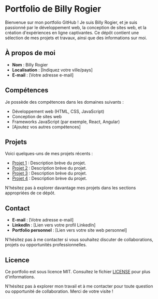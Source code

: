 # Portfolio de Billy Rogier

Bienvenue sur mon portfolio GitHub ! Je suis Billy Rogier, et je suis passionné par le développement web, la conception de sites web, et la création d'expériences en ligne captivantes. Ce dépôt contient une sélection de mes projets et travaux, ainsi que des informations sur moi.

## À propos de moi

- **Nom** : Billy Rogier
- **Localisation** : [Indiquez votre ville/pays]
- **E-mail** : [Votre adresse e-mail]

## Compétences

Je possède des compétences dans les domaines suivants :

- Développement web (HTML, CSS, JavaScript)
- Conception de sites web
- Frameworks JavaScript (par exemple, React, Angular)
- [Ajoutez vos autres compétences]

## Projets

Voici quelques-uns de mes projets récents :

- [Projet 1](lien-vers-le-projet-1) : Description brève du projet.
- [Projet 2](lien-vers-le-projet-2) : Description brève du projet.
- [Projet 3](lien-vers-le-projet-3) : Description brève du projet.
- [Projet 4](lien-vers-le-projet-4) : Description brève du projet.

N'hésitez pas à explorer davantage mes projets dans les sections appropriées de ce dépôt.

## Contact

- **E-mail** : [Votre adresse e-mail]
- **LinkedIn** : [Lien vers votre profil LinkedIn]
- **Portfolio personnel** : [Lien vers votre site web personnel]

N'hésitez pas à me contacter si vous souhaitez discuter de collaborations, projets ou opportunités professionnelles.

## Licence

Ce portfolio est sous licence MIT. Consultez le fichier [LICENSE](LICENSE) pour plus d'informations.

N'hésitez pas à explorer mon travail et à me contacter pour toute question ou opportunité de collaboration. Merci de votre visite !
